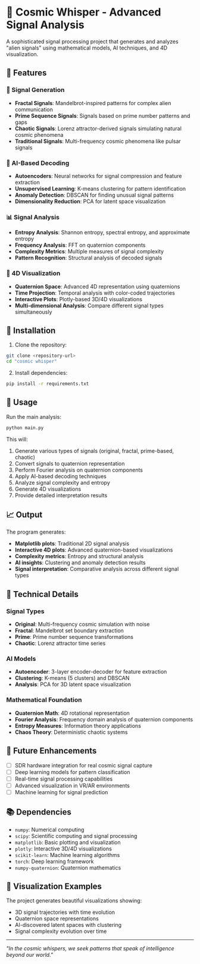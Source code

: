 # 🌌 Cosmic Whisper - Advanced Signal Analysis

A sophisticated signal processing project that generates and analyzes "alien signals" using mathematical models, AI techniques, and 4D visualization.

## 🌟 Features

### 🔮 Signal Generation
- **Fractal Signals**: Mandelbrot-inspired patterns for complex alien communication
- **Prime Sequence Signals**: Signals based on prime number patterns and gaps
- **Chaotic Signals**: Lorenz attractor-derived signals simulating natural cosmic phenomena
- **Traditional Signals**: Multi-frequency cosmic phenomena like pulsar signals

### 🤖 AI-Based Decoding
- **Autoencoders**: Neural networks for signal compression and feature extraction
- **Unsupervised Learning**: K-means clustering for pattern identification
- **Anomaly Detection**: DBSCAN for finding unusual signal patterns
- **Dimensionality Reduction**: PCA for latent space visualization

### 📊 Signal Analysis
- **Entropy Analysis**: Shannon entropy, spectral entropy, and approximate entropy
- **Frequency Analysis**: FFT on quaternion components
- **Complexity Metrics**: Multiple measures of signal complexity
- **Pattern Recognition**: Structural analysis of decoded signals

### 🌌 4D Visualization
- **Quaternion Space**: Advanced 4D representation using quaternions
- **Time Projection**: Temporal analysis with color-coded trajectories
- **Interactive Plots**: Plotly-based 3D/4D visualizations
- **Multi-dimensional Analysis**: Compare different signal types simultaneously

## 🚀 Installation

1. Clone the repository:
```bash
git clone <repository-url>
cd "cosmic whisper"
```

2. Install dependencies:
```bash
pip install -r requirements.txt
```

## 🎯 Usage

Run the main analysis:
```bash
python main.py
```

This will:
1. Generate various types of signals (original, fractal, prime-based, chaotic)
2. Convert signals to quaternion representation
3. Perform Fourier analysis on quaternion components
4. Apply AI-based decoding techniques
5. Analyze signal complexity and entropy
6. Generate 4D visualizations
7. Provide detailed interpretation results

## 📈 Output

The program generates:
- **Matplotlib plots**: Traditional 2D signal analysis
- **Interactive 4D plots**: Advanced quaternion-based visualizations
- **Complexity metrics**: Entropy and structural analysis
- **AI insights**: Clustering and anomaly detection results
- **Signal interpretation**: Comparative analysis across different signal types

## 🧬 Technical Details

### Signal Types
- **Original**: Multi-frequency cosmic simulation with noise
- **Fractal**: Mandelbrot set boundary extraction
- **Prime**: Prime number sequence transformations
- **Chaotic**: Lorenz attractor time series

### AI Models
- **Autoencoder**: 3-layer encoder-decoder for feature extraction
- **Clustering**: K-means (5 clusters) and DBSCAN
- **Analysis**: PCA for 3D latent space visualization

### Mathematical Foundation
- **Quaternion Math**: 4D rotational representation
- **Fourier Analysis**: Frequency domain analysis of quaternion components
- **Entropy Measures**: Information theory applications
- **Chaos Theory**: Deterministic chaotic systems

## 🌠 Future Enhancements

- [ ] SDR hardware integration for real cosmic signal capture
- [ ] Deep learning models for pattern classification
- [ ] Real-time signal processing capabilities
- [ ] Advanced visualization in VR/AR environments
- [ ] Machine learning for signal prediction

## 📚 Dependencies

- `numpy`: Numerical computing
- `scipy`: Scientific computing and signal processing
- `matplotlib`: Basic plotting and visualization
- `plotly`: Interactive 3D/4D visualizations
- `scikit-learn`: Machine learning algorithms
- `torch`: Deep learning framework
- `numpy-quaternion`: Quaternion mathematics

## 🎨 Visualization Examples

The project generates beautiful visualizations showing:
- 3D signal trajectories with time evolution
- Quaternion space representations
- AI-discovered latent spaces with clustering
- Signal complexity evolution over time

---

*"In the cosmic whispers, we seek patterns that speak of intelligence beyond our world."*
